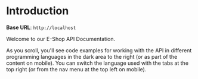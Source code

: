 # Introduction



<aside>
    <strong>Base URL</strong>: <code>http://localhost</code>
</aside>

Welcome to our E-Shop API Documentation.

<aside>As you scroll, you'll see code examples for working with the API in different programming languages in the dark area to the right (or as part of the content on mobile).
You can switch the language used with the tabs at the top right (or from the nav menu at the top left on mobile).</aside>

